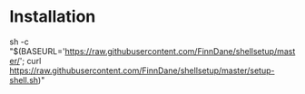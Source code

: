 # Installation
sh -c "$(BASEURL='https://raw.githubusercontent.com/FinnDane/shellsetup/master/'; curl https://raw.githubusercontent.com/FinnDane/shellsetup/master/setup-shell.sh)"
